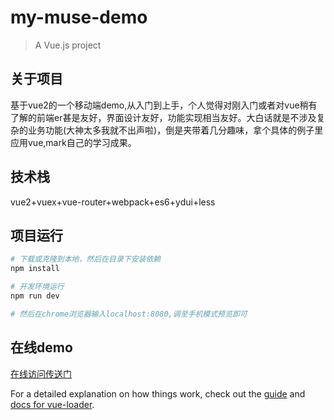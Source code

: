 # my-muse-demo

> A Vue.js project

## 关于项目

基于vue2的一个移动端demo,从入门到上手，个人觉得对刚入门或者对vue稍有了解的前端er甚是友好，界面设计友好，功能实现相当友好。大白话就是不涉及复杂的业务功能(大神太多我就不出声啦)，倒是夹带着几分趣味，拿个具体的例子里应用vue,mark自己的学习成果。

## 技术栈

vue2+vuex+vue-router+webpack+es6+ydui+less

## 项目运行

``` bash
# 下载或克隆到本地，然后在目录下安装依赖
npm install

# 开发环境运行 
npm run dev

# 然后在chrome浏览器输入localhost:8080,调至手机模式预览即可
```

## 在线demo

[在线访问传送门](https://lemonsuansuan.github.io/vue2-tostudy/)


For a detailed explanation on how things work, check out the [guide](http://vuejs-templates.github.io/webpack/) and [docs for vue-loader](http://vuejs.github.io/vue-loader).
